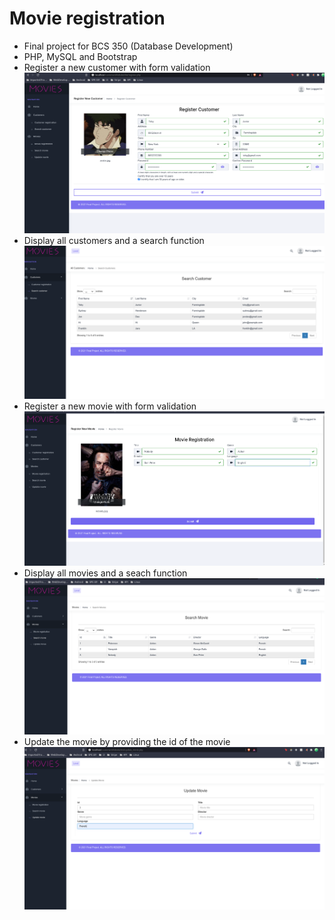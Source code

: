 # Movie registration

- Final project for BCS 350 (Database Development)
- PHP, MySQL and Bootstrap	
- Register a new customer with form validation
 ![alt movie1](https://github.com/makyfj/MovieRegistration/blob/master/media/web1.png?raw=true)
- Display all customers and a search function
 ![alt movie2](https://github.com/makyfj/MovieRegistration/blob/master/media/web2.png?raw=true)
- Register a new movie with form validation
 ![alt movie3](https://github.com/makyfj/MovieRegistration/blob/master/media/web3.png?raw=true)
- Display all movies and a seach function
 ![alt movie4](https://github.com/makyfj/MovieRegistration/blob/master/media/web4.png?raw=true)
- Update the movie by providing the id of the movie
 ![alt movie5](https://github.com/makyfj/MovieRegistration/blob/master/media/web5.png?raw=true)
